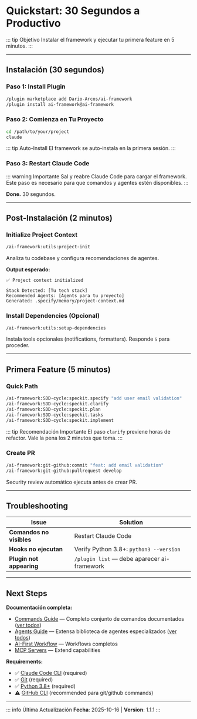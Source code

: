 # Quickstart: 30 Segundos a Productivo

::: tip Objetivo
Instalar el framework y ejecutar tu primera feature en 5 minutos.
:::

---

## Instalación (30 segundos)

### Paso 1: Install Plugin

```bash
/plugin marketplace add Dario-Arcos/ai-framework
/plugin install ai-framework@ai-framework
```

### Paso 2: Comienza en Tu Proyecto

```bash
cd /path/to/your/project
claude
```

::: tip Auto-Install
El framework se auto-instala en la primera sesión.
:::

### Paso 3: Restart Claude Code

::: warning Importante
Sal y reabre Claude Code para cargar el framework. Este paso es necesario para que comandos y agentes estén disponibles.
:::

**Done.** 30 segundos.

---

## Post-Instalación (2 minutos)

### Initialize Project Context

```bash
/ai-framework:utils:project-init
```

Analiza tu codebase y configura recomendaciones de agentes.

**Output esperado:**

```text
✅ Project context initialized

Stack Detected: [Tu tech stack]
Recommended Agents: [Agents para tu proyecto]
Generated: .specify/memory/project-context.md
```

### Install Dependencies (Opcional)

```bash
/ai-framework:utils:setup-dependencies
```

Instala tools opcionales (notifications, formatters). Responde `S` para proceder.

---

## Primera Feature (5 minutos)

### Quick Path

```bash
/ai-framework:SDD-cycle:speckit.specify "add user email validation"
/ai-framework:SDD-cycle:speckit.clarify
/ai-framework:SDD-cycle:speckit.plan
/ai-framework:SDD-cycle:speckit.tasks
/ai-framework:SDD-cycle:speckit.implement
```

::: tip Recomendación Importante
El paso `clarify` previene horas de refactor. Vale la pena los 2 minutos que toma.
:::

### Create PR

```bash
/ai-framework:git-github:commit "feat: add email validation"
/ai-framework:git-github:pullrequest develop
```

Security review automático ejecuta antes de crear PR.

---

## Troubleshooting

| Issue                    | Solution                                    |
| ------------------------ | ------------------------------------------- |
| **Comandos no visibles** | Restart Claude Code                         |
| **Hooks no ejecutan**    | Verify Python 3.8+: `python3 --version`     |
| **Plugin not appearing** | `/plugin list` — debe aparecer ai-framework |

---

## Next Steps

**Documentación completa:**

- [Commands Guide](./commands-guide.md) — Completo conjunto de comandos documentados ([ver todos](./commands-guide))
- [Agents Guide](./agents-guide.md) — Extensa biblioteca de agentes especializados ([ver todos](./agents-guide))
- [AI-First Workflow](./ai-first-workflow.md) — Workflows completos
- [MCP Servers](./mcp-servers.md) — Extend capabilities

**Requirements:**

- ✅ [Claude Code CLI](https://docs.claude.com/en/docs/claude-code/installation) (required)
- ✅ [Git](https://git-scm.com/downloads) (required)
- ✅ [Python 3.8+](https://www.python.org/downloads/) (required)
- ⚠️ [GitHub CLI](https://cli.github.com/) (recommended para git/github commands)

---

::: info Última Actualización
**Fecha**: 2025-10-16 | **Version**: 1.1.1
:::
